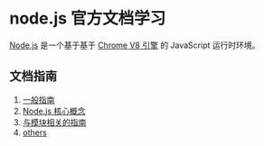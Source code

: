 # node.js 官方文档学习

[Node.js](https://nodejs.org/zh-cn/) 是一个基于基于 [Chrome V8 引擎](https://v8.dev/) 的 JavaScript 运行时环境。

## 文档指南

1. [一般指南](./1-一般指南.md)
2. [Node.js 核心概念](./2-Node.js核心概念.md)
3. [与模块相关的指南](./3-与模块相关的指南.md)
4. [others](./4-others.md)

